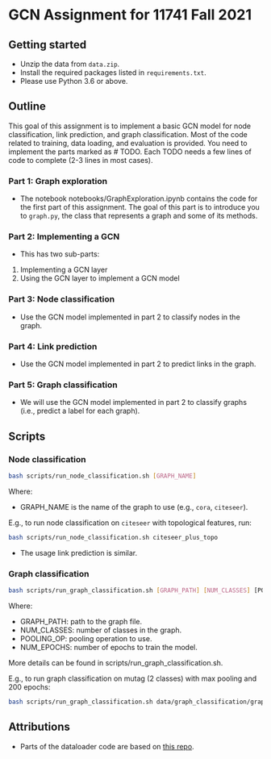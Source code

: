 # GCN Assignment for 11741 Fall 2021

## Getting started

- Unzip the data from `data.zip`.
- Install the required packages listed in `requirements.txt`.
- Please use Python 3.6 or above.


## Outline

This goal of this assignment is to implement a basic GCN model for node classification, link prediction, and graph classification. Most of the code related to training, data loading, and evaluation is provided. You need to implement the parts marked as # TODO. Each TODO needs a few lines of code to complete (2-3 lines in most cases).

### Part 1: Graph exploration
- The notebook notebooks/GraphExploration.ipynb contains the code for the first part of this assignment. The goal of this part is to introduce you to `graph.py`, the class that represents a graph and some of its methods.


### Part 2: Implementing a GCN

- This has two sub-parts:
1. Implementing a GCN layer
2. Using the GCN layer to implement a GCN model

### Part 3: Node classification

- Use the GCN model implemented in part 2 to classify nodes in the graph.

### Part 4: Link prediction

- Use the GCN model implemented in part 2 to predict links in the graph.

### Part 5: Graph classification

- We will use the GCN model implemented in part 2 to classify graphs (i.e., predict a label for each graph).


## Scripts

### Node classification
```sh
bash scripts/run_node_classification.sh [GRAPH_NAME]
```

Where:
- GRAPH_NAME is the name of the graph to use (e.g., `cora`, `citeseer`).

E.g., to run node classification on `citeseer` with topological features, run:

```sh
bash scripts/run_node_classification.sh citeseer_plus_topo
```

- The usage link prediction is similar.

### Graph classification
```sh
bash scripts/run_graph_classification.sh [GRAPH_PATH] [NUM_CLASSES] [POOLING_OP (max|mean|last)] [NUM_EPOCHS]
```

Where:
- GRAPH_PATH: path to the graph file.
- NUM_CLASSES: number of classes in the graph.
- POOLING_OP: pooling operation to use.
- NUM_EPOCHS: number of epochs to train the model.

More details can be found in scripts/run_graph_classification.sh.


E.g., to run graph classification on mutag (2 classes) with max pooling and 200 epochs:

```sh
bash scripts/run_graph_classification.sh data/graph_classification/graph_mutag_with_node_num.pt 2 max 200
```

## Attributions
- Parts of the dataloader code are based on [this repo](https://github.com/tkipf/gcn).
